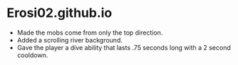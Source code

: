 # Erosi02.github.io

- Made the mobs come from only the top direction.
- Added a scrolling river background.
- Gave the player a dive ability that lasts .75 seconds long with a 2 second cooldown.
